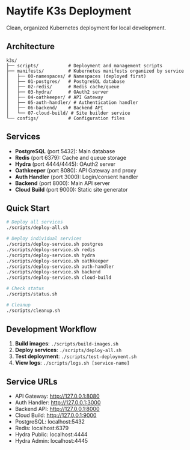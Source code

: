 # Naytife K3s Deployment

Clean, organized Kubernetes deployment for local development.

## Architecture

```
k3s/
├── scripts/           # Deployment and management scripts
├── manifests/         # Kubernetes manifests organized by service
│   ├── 00-namespaces/ # Namespaces (deployed first)
│   ├── 01-postgres/   # PostgreSQL database
│   ├── 02-redis/      # Redis cache/queue
│   ├── 03-hydra/      # OAuth2 server
│   ├── 04-oathkeeper/ # API Gateway
│   ├── 05-auth-handler/ # Authentication handler
│   ├── 06-backend/    # Backend API
│   └── 07-cloud-build/ # Site builder service
└── configs/           # Configuration files
```

## Services

- **PostgreSQL** (port 5432): Main database
- **Redis** (port 6379): Cache and queue storage
- **Hydra** (port 4444/4445): OAuth2 server
- **Oathkeeper** (port 8080): API Gateway and proxy
- **Auth Handler** (port 3000): Login/consent handler
- **Backend** (port 8000): Main API server
- **Cloud Build** (port 9000): Static site generator

## Quick Start

```bash
# Deploy all services
./scripts/deploy-all.sh

# Deploy individual services
./scripts/deploy-service.sh postgres
./scripts/deploy-service.sh redis
./scripts/deploy-service.sh hydra
./scripts/deploy-service.sh oathkeeper
./scripts/deploy-service.sh auth-handler
./scripts/deploy-service.sh backend
./scripts/deploy-service.sh cloud-build

# Check status
./scripts/status.sh

# Cleanup
./scripts/cleanup.sh
```

## Development Workflow

1. **Build images**: `./scripts/build-images.sh`
2. **Deploy services**: `./scripts/deploy-all.sh`
3. **Test deployment**: `./scripts/test-deployment.sh`
4. **View logs**: `./scripts/logs.sh [service-name]`

## Service URLs

- API Gateway: http://127.0.0.1:8080
- Auth Handler: http://127.0.0.1:3000
- Backend API: http://127.0.0.1:8000
- Cloud Build: http://127.0.0.1:9000
- PostgreSQL: localhost:5432
- Redis: localhost:6379
- Hydra Public: localhost:4444
- Hydra Admin: localhost:4445
